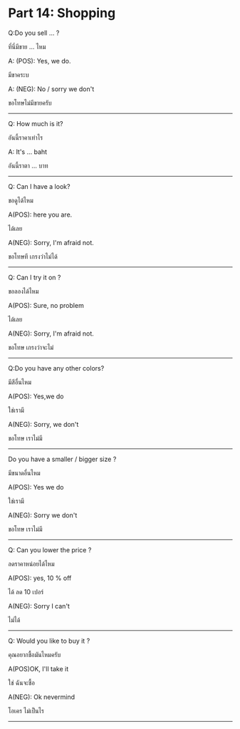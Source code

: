 # Part 14: Shopping

Q:Do you sell ... ?

ที่นี่มีขาย ... ไหม

A: (POS): Yes, we do.

มีขาคระบ

A: (NEG): No / sorry we don't

ขอโทษ​ไม่มีขายครับ

---

Q: How much is it?

อันนี้ราคาเท่าไร

A: It's ... baht

อันนี้ราตา ... บาท

---

Q: Can I have a look?

ขอดูได้ไหม

A(POS): here you are.

ได้เลย 

A(NEG): Sorry, I'm afraid not.

ขอโทษที เกรงว่าไม่ได้

---

Q: Can I try it on ?

ขอลองได้ไหม

A(POS): Sure, no problem

ได้เลย 

A(NEG): Sorry, I'm afraid not.

ขอโทษ เกรงว่าจะไม่

---

Q:Do you have any other colors?

มีสีอื่นไหม

A(POS): Yes,we do

ใช่เรามี

A(NEG): Sorry, we don't

ขอโทษ เราไม่มี

---

Do you have a smaller / bigger size ?

มีขนาดอื่นไหม

A(POS): Yes we do

ใช่เรามี

A(NEG): Sorry we don't

ขอโทษ เราไม่มี

---

Q: Can you lower the price ?

ลดราคาหน่อยได้ไหม

A(POS): yes, 10 % off

ได้ ลด 10 เปอร์

A(NEG): Sorry I can't

ไม่ได้ 

---

Q: Would you like to buy it ?

คุณอยากชื้อมันไหมครับ

A(POS)OK, I'll take it

ใช่ ฉันจะชื้อ


A(NEG): Ok nevermind

โอเคร ไม่เป็นไร

---



